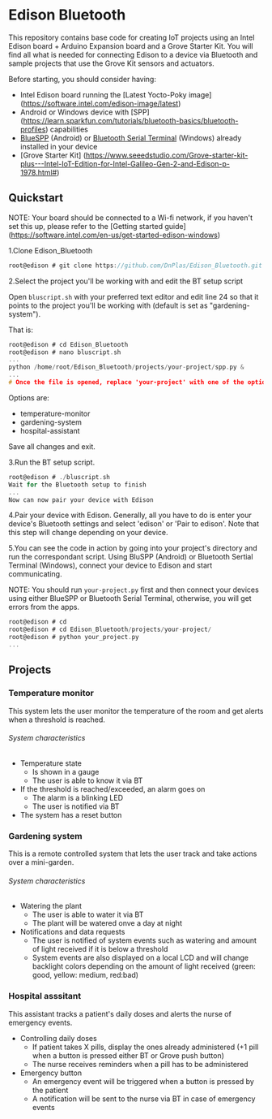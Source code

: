 # Edison Bluetooth 
This repository contains base code for creating IoT projects using an Intel Edison board + Arduino Expansion board and a Grove Starter Kit. You will find all what is needed for connecting Edison to a device via Bluetooth and sample projects that use the Grove Kit sensors and actuators.

Before starting, you should consider having:

* Intel Edison board running the [Latest Yocto-Poky image] (https://software.intel.com/edison-image/latest)
* Android or Windows device with [SPP] (https://learn.sparkfun.com/tutorials/bluetooth-basics/bluetooth-profiles) capabilities
* [BlueSPP](https://play.google.com/store/apps/details?id=com.shenyaocn.android.BlueSPP&hl=en) (Android) or [Bluetooth Serial Terminal](https://www.microsoft.com/en-us/store/p/bluetooth-serial-terminal/9wzdncrdfst8) (Windows) already installed in your device
* [Grove Starter Kit] (https://www.seeedstudio.com/Grove-starter-kit-plus---Intel-IoT-Edition-for-Intel-Galileo-Gen-2-and-Edison-p-1978.html#)

## Quickstart
NOTE: Your board should be connected to a Wi-fi network, if you haven't set this up, please refer to the [Getting started guide] (https://software.intel.com/en-us/get-started-edison-windows)

1.Clone Edison_Bluetooth
```c
root@edison # git clone https://github.com/DnPlas/Edison_Bluetooth.git
```

2.Select the project you'll be working with and edit the BT setup script

Open ```bluscript.sh``` with your preferred text editor and edit line 24 so that it points to the project you'll be working with (default is set as "gardening-system").

That is:

```c
root@edison # cd Edison_Bluetooth
root@edison # nano bluscript.sh
...
python /home/root/Edison_Bluetooth/projects/your-project/spp.py &
...
# Once the file is opened, replace 'your-project' with one of the options listed below.
````
Options are:
* temperature-monitor
* gardening-system
* hospital-assistant

Save all changes and exit.

3.Run the BT setup script.

```c
root@edison # ./bluscript.sh
Wait for the Bluetooth setup to finish
...
Now can now pair your device with Edison
```

4.Pair your device with Edison. Generally, all you have to do is enter your device's Bluetooth settings and select 'edison' or 'Pair to edison'. Note that this step will change depending on your device.

5.You can see the code in action by going  into your project's directory and run the correspondant script. Using BluSPP (Android) or Bluetooth Sertial Terminal (Windows), connect your device to Edison and start communicating.

NOTE: You should run ```your-project.py``` first and then connect your devices using either BlueSPP or Bluetooth Serial Terminal, otherwise, you will get errors from the apps.
```c
root@edison # cd
root@edison # cd Edison_Bluetooth/projects/your-project/
root@edison # python your_project.py
...
```

## Projects
### Temperature monitor
This system lets the user monitor the temperature of the room and get alerts when a threshold is reached.
###### System characteristics

* Temperature state
  * Is shown in a gauge
  * The user is able to know it via BT
* If the threshold is reached/exceeded, an alarm goes on
  * The alarm is a blinking LED
  * The user is notified via BT
* The system has a reset button

### Gardening system
This is a remote controlled system that lets the user track and take actions over a mini-garden.
###### System characteristics

* Watering the plant
  * The user is able to water it via BT
  * The plant will be watered onve a day at night
* Notifications and data requests
  * The user is notified of system events such as watering and amount of light received if it is below a threshold
  * System events are also displayed on a local LCD and will change backlight colors depending on the amount of light received (green: good, yellow: medium, red:bad)

### Hospital asssitant
This assistant tracks a patient's daily doses and alerts the nurse of emergency events.

* Controlling daily doses
  * If patient takes X pills, display the ones already administered (+1 pill when a button is pressed either BT or Grove push button)
  * The nurse receives reminders when a pill has to be administered
* Emergency button
  * An emergency event will be triggered when a button is pressed by the patient
  * A notification will be sent to the nurse via BT in case of emergency events
